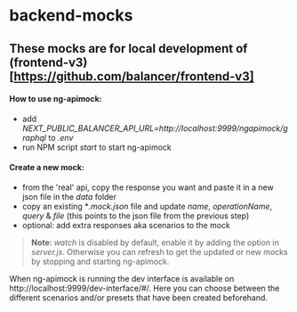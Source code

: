 # backend-mocks

## These mocks are for local development of (frontend-v3)[https://github.com/balancer/frontend-v3]

#### How to use ng-apimock:

- add _NEXT_PUBLIC_BALANCER_API_URL=http://localhost:9999/ngapimock/graphql_ to _.env_
- run NPM script _start_ to start ng-apimock

#### Create a new mock:

- from the 'real' api, copy the response you want and paste it in a new json file in the _data_
  folder
- copy an existing \*_.mock.json_ file and update _name_, _operationName_, _query_ & _file_ (this
  points to the json file from the previous step)
- optional: add extra responses aka scenarios to the mock

> **Note**: _watch_ is disabled by default, enable it by adding the option in _server.js_. Otherwise
> you can refresh to get the updated or new mocks by stopping and starting ng-apimock.

When ng-apimock is running the dev interface is available on http://localhost:9999/dev-interface/#/.
Here you can choose between the different scenarios and/or presets that have been created
beforehand.